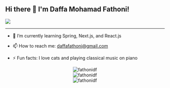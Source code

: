 ## Hi there 👋 I'm Daffa Mohamad Fathoni!
![](https://komarev.com/ghpvc/?username=fathonidf&style=for-the-badge)

<hr>

<!-- - 🔭 I’m currently working on -->

- 🌱 I’m currently learning Spring, Next.js, and React.js
  
- 📫 How to reach me: daffafathoni@gmail.com
  
- ⚡ Fun facts: I love cats and playing classical music on piano
<div align="center"><img src="https://github-readme-streak-stats.herokuapp.com/?user=fathonidf&theme=ambient_gradient" alt="fathonidf" /></div>
<div align="center"><img src="https://github-readme-stats.vercel.app/api/top-langs/?username=fathonidf&layout=compact&theme=ambient_gradient" alt="fathonidf"/></div>
<div align="center"><img src="https://github-readme-stats.vercel.app/api?username=fathonidf&show_icons=true&locale=en&theme=ambient_gradient" alt="fathonidf" /></div>
